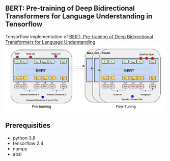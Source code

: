 ## BERT: Pre-training of Deep Bidirectional Transformers for Language Understanding in Tensorflow
Tensorflow implementation of [BERT: Pre-training of Deep Bidirectional Transformers for Language Understanding](https://arxiv.org/abs/1810.04805)
![BERT model](./assets/bert.png)

## Prerequisities
* python 3.8
* tensorflow 2.4
* numpy
* absl
